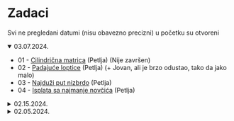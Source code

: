 # Zadaci

Svi ne pregledani datumi (nisu obavezno precizni) u početku su otvoreni

<details open>
  <summary>03.07.2024.</summary>

- 01 - [Cilindrična matrica](https://petlja.org/biblioteka/r/Zbirka2/cilindricna_matrica) (Petlja) (Nije završen)
- 02 - [Padajuće loptice](https://petlja.org/biblioteka/r/Zbirka2/padajuce_loptice) (Petlja) (+ Jovan, ali je brzo odustao, tako da jako malo)
- 03 - [Najduži put nizbrdo](https://petlja.org/biblioteka/r/Zbirka2/najduzi_put_nizbrdo) (Petlja)
- 04 - [Isplata sa najmanje novčića](https://petlja.org/biblioteka/r/Zbirka2/isplata_sa_najmanje_novcica) (Petlja)
</details>

<details>
  <summary>02.15.2024.</summary>

- 01 - [Dužina najdužeg prohodnog puta](https://petlja.org/biblioteka/r/Zbirka2/najduzi_prohodan_put) (Petlja)
</details>

<details>
  <summary>02.05.2024.</summary>

- 01 - Pretvaranje vektora u red sa prioritetom (+ Jovan)
- 02 - Implementacija reda pomoću liste (+ Jovan)
- 03 - Implementacija steka pomoću vektora (+ Jovan)
- 04 - Minesweeper sa Petlje urađen do kraja (ovde već ne...)
</details>
